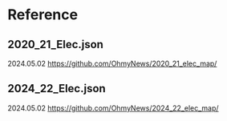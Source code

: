 # Reference
## 2020_21_Elec.json
2024.05.02
https://github.com/OhmyNews/2020_21_elec_map/

## 2024_22_Elec.json
2024.05.02
https://github.com/OhmyNews/2024_22_elec_map/

